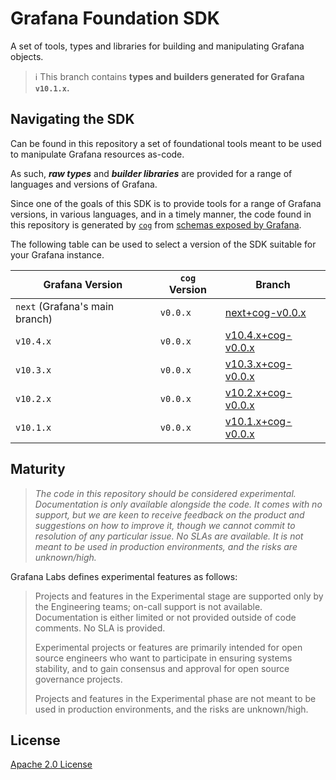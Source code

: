 # Grafana Foundation SDK

A set of tools, types and libraries for building and manipulating Grafana objects.

> ℹ️ This branch contains **types and builders generated for Grafana `v10.1.x`.**

## Navigating the SDK

Can be found in this repository a set of foundational tools meant to be used to
manipulate Grafana resources as-code.

As such, **_raw types_** and **_builder libraries_** are provided for a range
of languages and versions of Grafana.

Since one of the goals of this SDK is to provide tools for a range of Grafana
versions, in various languages, and in a timely manner, the code found in this
repository is generated by [`cog`](https://github.com/grafana/cog) from
[schemas exposed by Grafana](https://github.com/grafana/kind-registry/).

The following table can be used to select a version of the SDK suitable for
your Grafana instance.

| Grafana Version                | `cog` Version | Branch |
| ------------------------------ | ------------- | ------ |
| `next` (Grafana's main branch) | `v0.0.x`      | [next+cog-v0.0.x](https://github.com/grafana/grafana-foundation-sdk/tree/next%2Bcog-v0.0.x) |
| `v10.4.x`                      | `v0.0.x`      | [v10.4.x+cog-v0.0.x](https://github.com/grafana/grafana-foundation-sdk/tree/v10.4.x%2Bcog-v0.0.x) |
| `v10.3.x`                      | `v0.0.x`      | [v10.3.x+cog-v0.0.x](https://github.com/grafana/grafana-foundation-sdk/tree/v10.3.x%2Bcog-v0.0.x) |
| `v10.2.x`                      | `v0.0.x`      | [v10.2.x+cog-v0.0.x](https://github.com/grafana/grafana-foundation-sdk/tree/v10.2.x%2Bcog-v0.0.x) |
| `v10.1.x`                      | `v0.0.x`      | [v10.1.x+cog-v0.0.x](https://github.com/grafana/grafana-foundation-sdk/tree/v10.1.x%2Bcog-v0.0.x) |

## Maturity

> _The code in this repository should be considered experimental. Documentation is only
available alongside the code. It comes with no support, but we are keen to receive
feedback on the product and suggestions on how to improve it, though we cannot commit
to resolution of any particular issue. No SLAs are available. It is not meant to be used
in production environments, and the risks are unknown/high._

Grafana Labs defines experimental features as follows:

> Projects and features in the Experimental stage are supported only by the Engineering
teams; on-call support is not available. Documentation is either limited or not provided
outside of code comments. No SLA is provided.
>
> Experimental projects or features are primarily intended for open source engineers who
want to participate in ensuring systems stability, and to gain consensus and approval
for open source governance projects.
>
> Projects and features in the Experimental phase are not meant to be used in production
environments, and the risks are unknown/high.

## License

[Apache 2.0 License](./LICENSE)

